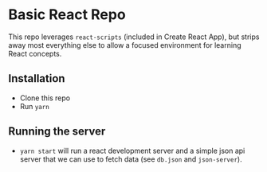 # Basic React Repo

This repo leverages `react-scripts` (included in Create React App), but strips away most everything else to allow a focused environment for learning React concepts.

## Installation

- Clone this repo
- Run `yarn`

## Running the server

- `yarn start` will run a react development server and a simple json api server that we can use to fetch data (see `db.json` and `json-server`).
